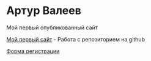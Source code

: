 # Артур Валеев
Мой первый опубликованный сайт

[Мой первый сайт](https://85ar.github.io/lesson_14/ "Сайт") - Работа с репозиторием на github

[Форма регистрации](https://85ar.github.io/reg_form/ "Форма регистрации")
